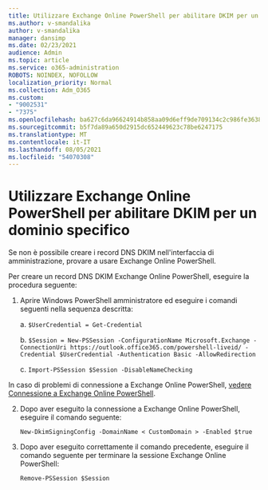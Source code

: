 ```yaml
---
title: Utilizzare Exchange Online PowerShell per abilitare DKIM per un dominio specifico
ms.author: v-smandalika
author: v-smandalika
manager: dansimp
ms.date: 02/23/2021
audience: Admin
ms.topic: article
ms.service: o365-administration
ROBOTS: NOINDEX, NOFOLLOW
localization_priority: Normal
ms.collection: Adm_O365
ms.custom:
- "9002531"
- "7375"
ms.openlocfilehash: ba627c6da96624914b858aa09d6eff9de709134c2c986fe363845c5ab2b66434
ms.sourcegitcommit: b5f7da89a650d2915dc652449623c78be6247175
ms.translationtype: MT
ms.contentlocale: it-IT
ms.lasthandoff: 08/05/2021
ms.locfileid: "54070308"
---
```

# <a name="use-exchange-online-powershell-to-enable-dkim-for-a-specific-domain"></a>Utilizzare Exchange Online PowerShell per abilitare DKIM per un dominio specifico

Se non è possibile creare i record DNS DKIM nell'interfaccia di amministrazione, provare a usare Exchange Online PowerShell. 

Per creare un record DNS DKIM Exchange Online PowerShell, eseguire la procedura seguente:

1. Aprire Windows PowerShell amministratore ed eseguire i comandi seguenti nella sequenza descritta:

    a. `$UserCredential = Get-Credential`

    b. `$Session = New-PSSession -ConfigurationName Microsoft.Exchange -ConnectionUri https://outlook.office365.com/powershell-liveid/ -Credential $UserCredential -Authentication Basic -AllowRedirection`

    c. `Import-PSSession $Session -DisableNameChecking`
    
In caso di problemi di connessione a Exchange Online PowerShell, [vedere Connessione a Exchange Online PowerShell](https://docs.microsoft.com/powershell/exchange/connect-to-exchange-online-powershell).

2. Dopo aver eseguito la connessione a Exchange Online PowerShell, eseguire il comando seguente:

    `New-DkimSigningConfig -DomainName < CustomDomain > -Enabled $true`

3. Dopo aver eseguito correttamente il comando precedente, eseguire il comando seguente per terminare la sessione Exchange Online PowerShell:

    `Remove-PSSession $Session` 



